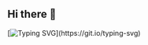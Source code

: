 ## Hi there 👋
[![Typing SVG](https://readme-typing-svg.demolab.com?font=Fira+Code&pause=1000&color=5BF724&width=435&lines=%F0%9F%91%8B+Welcome+to+my+GitHub+Profile%2C+I'm+Faiza!)](https://git.io/typing-svg)
<!--
**faizorithm/faizorithm** is a ✨ _special_ ✨ repository because its `README.md` (this file) appears on your GitHub profile.

Here are some ideas to get you started:

- 🔭 I’m currently working on ...
- 🌱 I’m currently learning ...
- 👯 I’m looking to collaborate on ...
- 🤔 I’m looking for help with ...
- 💬 Ask me about ...
- 📫 How to reach me: ...
- 😄 Pronouns: ...
- ⚡ Fun fact: ...
-->
